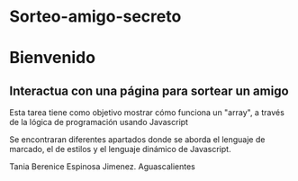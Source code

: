 # Sorteo-amigo-secreto
<h1> Bienvenido </h1>

<h2>Interactua con una página para sortear un amigo</h2>
<div>
<p>Esta tarea tiene como objetivo mostrar cómo funciona un "array", a través de la lógica de programación usando Javascript</p>
<p>Se encontraran diferentes apartados donde se aborda el lenguaje de marcado, el de estilos y el lenguaje dinámico de Javascript. 


 <div><footer>Tania Berenice Espinosa Jimenez. Aguascalientes</footer> </div>
